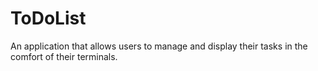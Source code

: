 # ToDoList
An application that allows users to manage and display their tasks in the comfort of their terminals.
